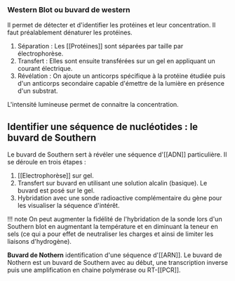 ### Western Blot ou buvard de western

Il permet de détecter et d'identifier les protéines et leur
concentration. Il faut préalablement dénaturer les protéines.

1. Séparation : Les [[Protéines]] sont séparées par taille par électrophorèse.
2. Transfert : Elles sont ensuite transférées sur un gel en appliquant un courant électrique.
3. Révélation : On ajoute un anticorps spécifique à la protéine étudiée puis d'un anticorps secondaire capable d'émettre de la lumière en présence d'un substrat.

L'intensité lumineuse permet de connaitre la concentration.
## Identifier une séquence de nucléotides : le buvard de Southern

Le buvard de Southern sert à révéler une séquence d'[[ADN]] particulière. Il se déroule en trois étapes :

1. [[Electrophorèse]] sur gel.
2. Transfert sur buvard en utilisant une solution alcalin (basique). Le buvard est posé sur le gel.
3. Hybridation avec une sonde radioactive complémentaire du gène pour les visualiser la séquence d'intérêt.

!!! note
    On peut augmenter la fidélité de l'hybridation de la sonde lors d'un Southern blot en augmentant la température et en diminuant la teneur en sels (ce qui a pour effet de neutraliser les charges et ainsi de limiter les liaisons d'hydrogène).

__Buvard de Nothern__ identification d'une séquence d'[[ARN]]. Le buvard de Nothern est un buvard de Southern avec au début, une transcription inverse puis une amplification en chaine polymérase ou RT-[[PCR]].
